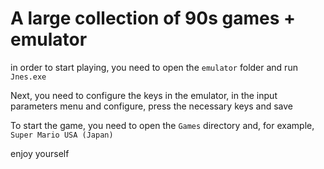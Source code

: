 # A large collection of 90s games + emulator

in order to start playing, you need to open the `emulator` folder and run `Jnes.exe`

Next, you need to configure the keys in the emulator, in the input parameters menu and configure, press the necessary keys and save

To start the game, you need to open the `Games` directory and, for example, `Super Mario USA (Japan)`

enjoy yourself

